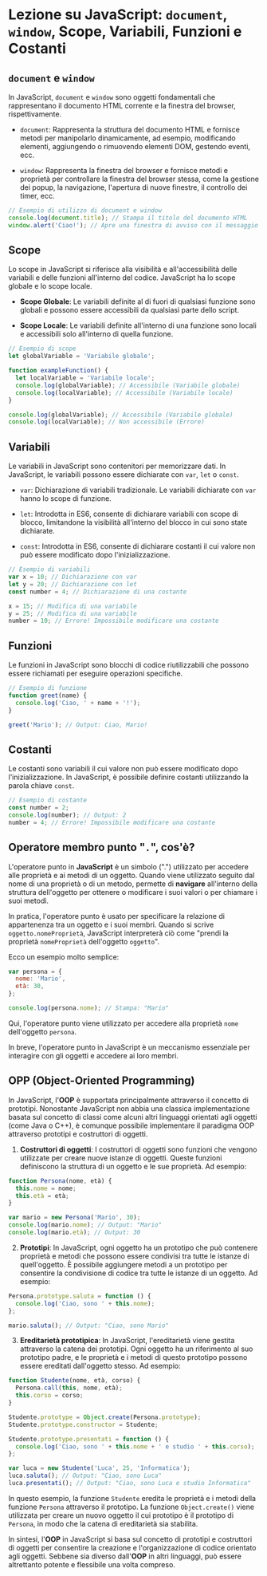 <!-- @format -->

# Lezione su JavaScript: `document`, `window`, Scope, Variabili, Funzioni e Costanti

## `document` e `window`

In JavaScript, `document` e `window` sono oggetti fondamentali che rappresentano il documento HTML corrente e la finestra del browser, rispettivamente.

- `document`: Rappresenta la struttura del documento HTML e fornisce metodi per manipolarlo dinamicamente, ad esempio, modificando elementi, aggiungendo o rimuovendo elementi DOM, gestendo eventi, ecc.

- `window`: Rappresenta la finestra del browser e fornisce metodi e proprietà per controllare la finestra del browser stessa, come la gestione dei popup, la navigazione, l'apertura di nuove finestre, il controllo dei timer, ecc.

```javascript
// Esempio di utilizzo di document e window
console.log(document.title); // Stampa il titolo del documento HTML
window.alert('Ciao!'); // Apre una finestra di avviso con il messaggio "Ciao!"
```

## Scope

Lo scope in JavaScript si riferisce alla visibilità e all'accessibilità delle variabili e delle funzioni all'interno del codice. JavaScript ha lo scope globale e lo scope locale.

- **Scope Globale**: Le variabili definite al di fuori di qualsiasi funzione sono globali e possono essere accessibili da qualsiasi parte dello script.

- **Scope Locale**: Le variabili definite all'interno di una funzione sono locali e accessibili solo all'interno di quella funzione.

```javascript
// Esempio di scope
let globalVariable = 'Variabile globale';

function exampleFunction() {
  let localVariable = 'Variabile locale';
  console.log(globalVariable); // Accessibile (Variabile globale)
  console.log(localVariable); // Accessibile (Variabile locale)
}

console.log(globalVariable); // Accessibile (Variabile globale)
console.log(localVariable); // Non accessibile (Errore)
```

## Variabili

Le variabili in JavaScript sono contenitori per memorizzare dati. In JavaScript, le variabili possono essere dichiarate con `var`, `let` o `const`.

- `var`: Dichiarazione di variabili tradizionale. Le variabili dichiarate con `var` hanno lo scope di funzione.

- `let`: Introdotta in ES6, consente di dichiarare variabili con scope di blocco, limitandone la visibilità all'interno del blocco in cui sono state dichiarate.

- `const`: Introdotta in ES6, consente di dichiarare costanti il cui valore non può essere modificato dopo l'inizializzazione.

```javascript
// Esempio di variabili
var x = 10; // Dichiarazione con var
let y = 20; // Dichiarazione con let
const number = 4; // Dichiarazione di una costante

x = 15; // Modifica di una variabile
y = 25; // Modifica di una variabile
number = 10; // Errore! Impossibile modificare una costante
```

## Funzioni

Le funzioni in JavaScript sono blocchi di codice riutilizzabili che possono essere richiamati per eseguire operazioni specifiche.

```javascript
// Esempio di funzione
function greet(name) {
  console.log('Ciao, ' + name + '!');
}

greet('Mario'); // Output: Ciao, Mario!
```

## Costanti

Le costanti sono variabili il cui valore non può essere modificato dopo l'inizializzazione. In JavaScript, è possibile definire costanti utilizzando la parola chiave `const`.

```javascript
// Esempio di costante
const number = 2;
console.log(number); // Output: 2
number = 4; // Errore! Impossibile modificare una costante
```

## Operatore membro punto "`.`", cos'è?

L'operatore punto in **JavaScript** è un simbolo (".") utilizzato per accedere alle proprietà e ai metodi di un oggetto. Quando viene utilizzato seguito dal nome di una proprietà o di un metodo, permette di **navigare** all'interno della struttura dell'oggetto per ottenere o modificare i suoi valori o per chiamare i suoi metodi.

In pratica, l'operatore punto è usato per specificare la relazione di appartenenza tra un oggetto e i suoi membri. Quando si scrive `oggetto.nomeProprietà`, JavaScript interpreterà ciò come "prendi la proprietà `nomeProprietà` dell'oggetto `oggetto`".

Ecco un esempio molto semplice:

```javascript
var persona = {
  nome: 'Mario',
  età: 30,
};

console.log(persona.nome); // Stampa: "Mario"
```

Qui, l'operatore punto viene utilizzato per accedere alla proprietà `nome` dell'oggetto `persona`.

In breve, l'operatore punto in JavaScript è un meccanismo essenziale per interagire con gli oggetti e accedere ai loro membri.

## OPP (Object-Oriented Programming)

In JavaScript, l'**OOP** è supportata principalmente attraverso il concetto di prototipi. Nonostante JavaScript non abbia una classica implementazione basata sul concetto di classi come alcuni altri linguaggi orientati agli oggetti (come Java o C++), è comunque possibile implementare il paradigma OOP attraverso prototipi e costruttori di oggetti.

1.  **Costruttori di oggetti**: I costruttori di oggetti sono funzioni che vengono utilizzate per creare nuove istanze di oggetti. Queste funzioni definiscono la struttura di un oggetto e le sue proprietà. Ad esempio:

```javascript
function Persona(nome, età) {
  this.nome = nome;
  this.età = età;
}

var mario = new Persona('Mario', 30);
console.log(mario.nome); // Output: "Mario"
console.log(mario.età); // Output: 30
```

2. **Prototipi**: In JavaScript, ogni oggetto ha un prototipo che può contenere proprietà e metodi che possono essere condivisi tra tutte le istanze di quell'oggetto. È possibile aggiungere metodi a un prototipo per consentire la condivisione di codice tra tutte le istanze di un oggetto. Ad esempio:

```javascript
Persona.prototype.saluta = function () {
  console.log('Ciao, sono ' + this.nome);
};

mario.saluta(); // Output: "Ciao, sono Mario"
```

3.  **Ereditarietà prototipica**: In JavaScript, l'ereditarietà viene gestita attraverso la catena dei prototipi. Ogni oggetto ha un riferimento al suo prototipo padre, e le proprietà e i metodi di questo prototipo possono essere ereditati dall'oggetto stesso. Ad esempio:

```javascript
function Studente(nome, età, corso) {
  Persona.call(this, nome, età);
  this.corso = corso;
}

Studente.prototype = Object.create(Persona.prototype);
Studente.prototype.constructor = Studente;

Studente.prototype.presentati = function () {
  console.log('Ciao, sono ' + this.nome + ' e studio ' + this.corso);
};

var luca = new Studente('Luca', 25, 'Informatica');
luca.saluta(); // Output: "Ciao, sono Luca"
luca.presentati(); // Output: "Ciao, sono Luca e studio Informatica"
```

In questo esempio, la funzione `Studente` eredita le proprietà e i metodi della funzione `Persona` attraverso il prototipo. La funzione `Object.create()` viene utilizzata per creare un nuovo oggetto il cui prototipo è il prototipo di `Persona`, in modo che la catena di ereditarietà sia stabilita.

In sintesi, l'**OOP** in JavaScript si basa sul concetto di prototipi e costruttori di oggetti per consentire la creazione e l'organizzazione di codice orientato agli oggetti. Sebbene sia diverso dall'**OOP** in altri linguaggi, può essere altrettanto potente e flessibile una volta compreso.
